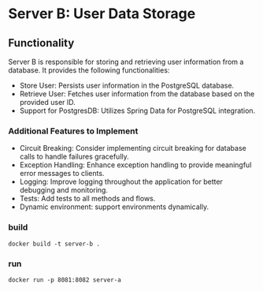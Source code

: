 # Server B: User Data Storage

## Functionality
Server B is responsible for storing and retrieving user information from a database. It provides the following functionalities:

- Store User: Persists user information in the PostgreSQL database.
- Retrieve User: Fetches user information from the database based on the provided user ID.
- Support for PostgresDB: Utilizes Spring Data for PostgreSQL integration.

### Additional Features to Implement
- Circuit Breaking: Consider implementing circuit breaking for database calls to handle failures gracefully.
- Exception Handling: Enhance exception handling to provide meaningful error messages to clients.
- Logging: Improve logging throughout the application for better debugging and monitoring.
- Tests: Add tests to all methods and flows.
- Dynamic environment: support environments dynamically.

### build
`docker build -t server-b .`

### run
`docker run -p 8081:8082 server-a`